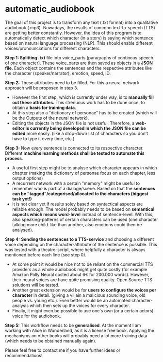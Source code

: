 # automatic_audiobook
The goal of this project is to transform any text (.txt format) into a qualitative audiobook (.mp3). Nowadays, the results of common text-to-speech (TTS) are getting better constantly. However, the idea of this program is to automatically detect which character (in a story) is saying which sentence based on natural language processing (NLP). This should enable different voices/pronounciations for different characters.

**Step 1: Splitting .txt** file into voice_parts (paragraphs of continous speech of one character). These voice_parts are then saved as objects in a **JSON file**. Each object contains the sentences and the respective attributes like the character (speaker/narrator), emotion, speed, ID.


**Step 2:** These attributes need to be filled. For this a neural network approach will be proposed in step 3.
- However the first step, which is currently under way, is to **manually fill out these attributes.** This strenuous work has to be done once, to obtain a **basis for training data**.
- At this step also a "dictionary of personae" has to be created (which will be the Outputs of the neural network).
- Editing the objects in the JSON file is not useful. Therefore, a **web-editor is currently being developed in which the JSON file can be edited** more easily. (like a drop-down list of characters so you don't have to type it every time, etc.)


**Step 3:** Now every sentence is connected to its respective character. Different **machine learning methods shall be tested to automate this process**.
- A useful first step might be to analyse which character appears in which chapter (making the dictionary of personae focus on each chapter, less output options)
- A recurrent network with a certain "memory" might be useful to remember who is part of a dialoge/scene. Based on that the **sentences can be "tagged"/categorised/allocated to the characters (biggest task yet!)**
- It is not clear yet if results soley based on syntactical aspects are reliable enough. The model probably needs to be based on **semantical aspects which means word-level** instead of sentence-level. With this, also speaking-patterns of certain characters can be used (one character talking more child-like than another, also emotions could then be analysed).


**Step 4:** **Sending the sentences to a TTS-service** and choosing a different voice depending on the character-attribute of the sentence is possible. This was tested with a theatre-script, where helpfully a character is always mentioned before each line (see step 0).
- At some point it would be nice not to be reliant on the commercial TTS providers as a whole audiobook might get quite costly (for example Amazon Polly Neural costed about 6€ for 200.000 words). However, their neural voices are have quite promising quality. Open Source TTS solutions will be tested.
- Another great extension would be for **users to configure the voices per character** in detail. (giving a villain a malicious sounding voice, old people vs. young etc.). Even better would be an automated character-analysis which then sets up the voices for every character.
- Finally, it might even be possible to use one's own (or a certain actors) voice for the audiobook.


**Step 5:** This workflow needs to be **generalised**. At the moment I am working with Alice in Wonderland, as it is a license free book. Applying the mechanisms on other books will probably need a lot more training data (which needs to be obtained manually again). 


Please feel free to contact me if you have further ideas or recommendations!
